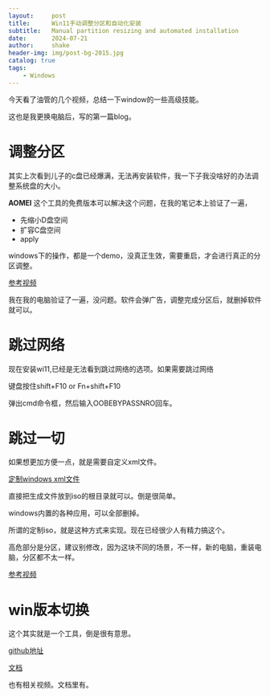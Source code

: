 ```yaml
---
layout:     post
title:      Win11手动调整分区和自动化安装
subtitle:   Manual partition resizing and automated installation
date:       2024-07-21
author:     shake
header-img: img/post-bg-2015.jpg
catalog: true
tags:
    - Windows
---
```


今天看了油管的几个视频，总结一下window的一些高级技能。

这也是我更换电脑后，写的第一篇blog。

# 调整分区

其实上次看到儿子的c盘已经爆满，无法再安装软件，我一下子我没啥好的办法调整系统盘的大小。

**AOMEI** 这个工具的免费版本可以解决这个问题，在我的笔记本上验证了一遍，

* 先缩小D盘空间
* 扩容C盘空间
* apply

windows下的操作，都是一个demo，没真正生效，需要重启，才会进行真正的分区调整。

[参考视频](https://www.youtube.com/watch?v=HV_KQ5mWG7g&ab_channel=%E8%B1%AA%E5%AE%A2%E5%B9%AB)

我在我的电脑验证了一遍，没问题。软件会弹广告，调整完成分区后，就删掉软件就可以。

# 跳过网络

现在安装wi11,已经是无法看到跳过网络的选项。如果需要跳过网络

键盘按住shift+F10 or Fn+shift+F10

弹出cmd命令框，然后输入OOBEBYPASSNRO回车。


# 跳过一切

如果想更加方便一点，就是需要自定义xml文件。

[定制windows xml文件](https://schneegans.de/windows/unattend-generator/)

直接把生成文件放到iso的根目录就可以。倒是很简单。

windows内置的各种应用，可以全部删掉。

所谓的定制iso，就是这种方式来实现。现在已经很少人有精力搞这个。

高危部分是分区，建议别修改，因为这块不同的场景，不一样，新的电脑，重装电脑，分区都不太一样。

[参考视频](https://www.youtube.com/watch?v=OaMpdzkfsQU&t=2s&ab_channel=%E5%B0%8F%E5%8F%8B%E7%8E%A9%E9%9B%BB%E8%85%A6)


# win版本切换

这个其实就是一个工具，倒是很有意思。

[github地址](https://github.com/TGSAN/CMWTAT_Digital_Edition)

[文档](https://cyber.suma.tw/windows-home-upgrade/)

也有相关视频。文档里有。

